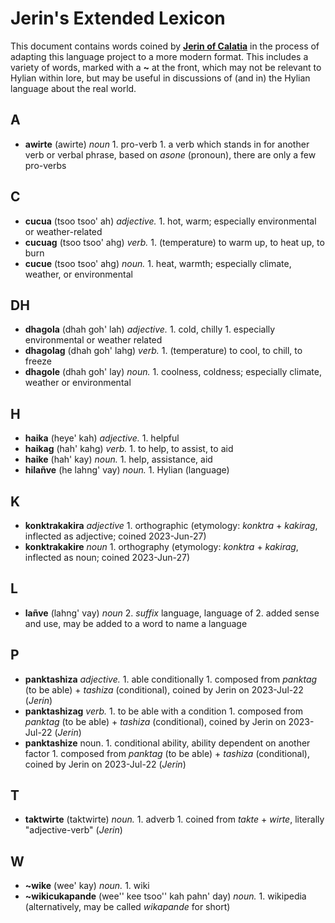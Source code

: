 # Jerin's Extended Lexicon

This document contains words coined by **[Jerin of Calatia](contributors/jerin_of_calatia)** in the process of adapting this language project to a more modern format. This includes a variety of words, marked with a **\~** at the front, which may not be relevant to Hylian within lore, but may be useful in discussions of (and in) the Hylian language about the real world.

## A

+ **awirte** (awirte) _noun_ 1. pro-verb 1. a verb which stands in for another verb or verbal phrase, based on _asone_ (pronoun), there are only a few pro-verbs

## C

+ **cucua** (tsoo tsoo' ah) _adjective._ 1. hot, warm; especially environmental or weather-related
+ **cucuag** (tsoo tsoo' ahg) _verb._ 1. (temperature) to warm up, to heat up, to burn
+ **cucue** (tsoo tsoo' ahg) _noun._ 1. heat, warmth; especially climate, weather, or environmental

## DH

+ **dhagola** (dhah goh' lah) _adjective._ 1. cold, chilly 1. especially environmental or weather related
+ **dhagolag** (dhah goh' lahg) _verb._ 1. (temperature) to cool, to chill, to freeze
+ **dhagole** (dhah goh' lay) _noun._ 1. coolness, coldness; especially climate, weather or environmental

## H

+ **haika** (heye' kah) _adjective._ 1. helpful
+ **haikag** (hah' kahg) _verb._ 1. to help, to assist, to aid
+ **haike** (hah' kay) _noun._ 1. help, assistance, aid
+ **hilañve** (he lahng' vay) _noun._ 1. Hylian (language)

## K

+ **konktrakakira** _adjective_ 1. orthographic (etymology: _konktra_ + _kakirag_, inflected as adjective; coined 2023-Jun-27)
+ **konktrakakire** _noun_ 1. orthography (etymology: _konktra_ + _kakirag_, inflected as noun; coined 2023-Jun-27)

## L

+ **lañve** (lahng' vay) _noun_ 2. _suffix_ language, language of 2. added sense and use, may be added to a word to name a language

## P
+ **panktashiza** _adjective._ 1. able conditionally 1. composed from _panktag_ (to be able) + _tashiza_ (conditional), coined by Jerin on 2023-Jul-22 (_Jerin_)
+ **panktashizag** _verb._ 1. to be able with a condition 1. composed from _panktag_ (to be able) + _tashiza_ (conditional), coined by Jerin on 2023-Jul-22 (_Jerin_)
+ **panktashize** noun. 1. conditional ability, ability dependent on another factor 1. composed from _panktag_ (to be able) + _tashiza_ (conditional), coined by Jerin on 2023-Jul-22 (_Jerin_)

## T
+ **taktwirte** (taktwirte) _noun._ 1. adverb 1. coined from _takte_ + _wirte_, literally "adjective-verb" (_Jerin_)

## W

+ **\~wike** (wee' kay)  _noun._ 1. wiki
+ **\~wikicukapande** (wee'' kee tsoo'' kah pahn' day) _noun._ 1. wikipedia (alternatively, may be called _wikapande_ for short)
